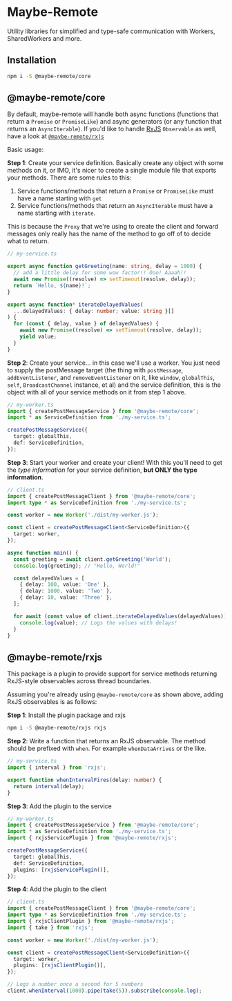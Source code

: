 # Maybe-Remote

Utility libraries for simplified and type-safe communication with Workers, SharedWorkers and more.

## Installation

```sh
npm i -S @maybe-remote/core
```

## @maybe-remote/core

By default, maybe-remote will handle both async functions (functions that return a `Promise` or `PromiseLike`) and async generators (or any function that returns an `AsyncIterable`). If you'd like to handle [RxJS](https://rxjs.dev) `Observable` as well, have a look at [`@maybe-remote/rxjs`](#maybe-remote-rxjs)

Basic usage:

**Step 1**: Create your service definition. Basically create any object with some methods on it, or IMO, it's nicer to create a single module file that exports your methods. There are some rules to this:

1. Service functions/methods that return a `Promise` or `PromiseLike` must have a name starting with `get`
2. Service functions/methods that return an `AsyncIterable` must have a name starting with `iterate`.

This is because the `Proxy` that we're using to create the client and forward messages only really has the name of the method to go off of to decide what to return.

```ts
// my-service.ts

export async function getGreeting(name: string, delay = 1000) {
  // add a little delay for some wow factor!! Ooo! Aaaah!!
  await new Promise((resolve) => setTimeout(resolve, delay));
  return `Hello, ${name}!`;
}

export async function* iterateDelayedValues(
  ...delayedValues: { delay: number; value: string }[]
) {
  for (const { delay, value } of delayedValues) {
    await new Promise((resolve) => setTimeout(resolve, delay));
    yield value;
  }
}
```

**Step 2**: Create your service... in this case we'll use a worker. You just need to supply the postMessage target (the thing with `postMessage`, `addEventListener`, and `removeEventListener` on it, like `window`, `globalThis`, `self`, `BroadcastChannel` instance, et al) and the service definition, this is the object with all of your service methods on it from step 1 above.

```ts
// my-worker.ts
import { createPostMessageService } from '@maybe-remote/core';
import * as ServiceDefinition from './my-service.ts';

createPostMessageService({
  target: globalThis,
  def: ServiceDefinition,
});
```

**Step 3**: Start your worker and create your client! With this you'll need to get the _type information_ for your service definition, **but ONLY the type information**.

```ts
// client.ts
import { createPostMessageClient } from '@maybe-remote/core';
import type * as ServiceDefinition from './my-service.ts';

const worker = new Worker('./dist/my-worker.js');

const client = createPostMessageClient<ServiceDefinition>({
  target: worker,
});

async function main() {
  const greeting = await client.getGreeting('World');
  console.log(greeting); // "Hello, World!"

  const delayedValues = [
    { delay: 100, value: 'One' },
    { delay: 1000, value: 'Two' },
    { delay: 10, value: 'Three' },
  ];

  for await (const value of client.iterateDelayedValues(delayedValues)) {
    console.log(value); // Logs the values with delays!
  }
}
```

## @maybe-remote/rxjs

This package is a plugin to provide support for service methods returning RxJS-style observables across thread boundaries.

Assuming you're already using `@maybe-remote/core` as shown above, adding RxJS observables is as follows:

**Step 1**: Install the plugin package and rxjs

```sh
npm i -S @maybe-remote/rxjs rxjs
```

**Step 2**: Write a function that returns an RxJS observable. The method should be prefixed with `when`. For example `whenDataArrives` or the like.

```ts
// my-service.ts
import { interval } from 'rxjs';

export function whenIntervalFires(delay: number) {
  return interval(delay);
}
```

**Step 3**: Add the plugin to the service

```ts
// my-worker.ts
import { createPostMessageService } from '@maybe-remote/core';
import * as ServiceDefinition from './my-service.ts';
import { rxjsServicePlugin } from '@maybe-remote/rxjs';

createPostMessageService({
  target: globalThis,
  def: ServiceDefinition,
  plugins: [rxjsServicePlugin()],
});
```

**Step 4**: Add the plugin to the client

```ts
// client.ts
import { createPostMessageClient } from '@maybe-remote/core';
import type * as ServiceDefinition from './my-service.ts';
import { rxjsClientPlugin } from '@maybe-remote/rxjs';
import { take } from 'rxjs';

const worker = new Worker('./dist/my-worker.js');

const client = createPostMessageClient<ServiceDefinition>({
  target: worker,
  plugins: [rxjsClientPlugin()],
});

// Logs a number once a second for 5 numbers
client.whenInterval(1000).pipe(take(5)).subscribe(console.log);
```
